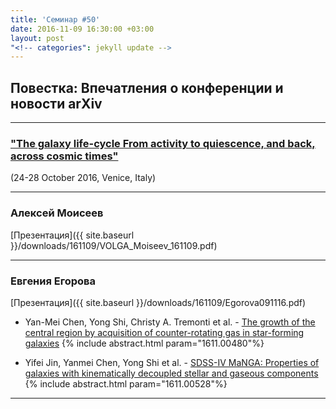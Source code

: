 ```yaml
---
title: 'Семинар #50'
date: 2016-11-09 16:30:00 +03:00
layout: post
"<!-- categories": jekyll update -->
---
```


## Повестка: Впечатления о конференции и новости arXiv

***

### ["The galaxy life-cycle From activity to quiescence, and back, across cosmic times"](http://galaxylifecycle.wixsite.com/gal2016)

(24-28 October 2016, Venice, Italy)

***

### Алексей Моисеев

[Презентация]({{ site.baseurl  }}/downloads/161109/VOLGA_Moiseev_161109.pdf)

***

### Евгения Егорова

[Презентация]({{ site.baseurl  }}/downloads/161109/Egorova091116.pdf)

- Yan-Mei Chen, Yong Shi, Christy A. Tremonti et al. - [The growth of the central region by acquisition of counter-rotating gas in star-forming galaxies](http://arxiv.org/abs/1611.00480)
{% include abstract.html param="1611.00480"%}

- Yifei Jin, Yanmei Chen, Yong Shi et al. - [SDSS-IV MaNGA: Properties of galaxies with kinematically decoupled stellar and gaseous components](https://arxiv.org/abs/1611.00528)
{% include abstract.html param="1611.00528"%}


***